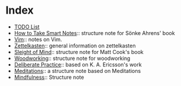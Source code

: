 # Index

- [TODO List](todo.md)
- [How to Take Smart Notes](202012111940.md):: structure note for Sönke Ahrens' book
- [Vim](202012121047.md):: notes on Vim.
- [Zettelkasten](202012141801.md):: general information on zettelkasten
- [Sleight of Mind](202012271118.md):: structure note for Matt Cook's book
- [Woodworking](202012272128.md):: structure note for woodworking
- [Deliberate Practice](202101101242.md):: based on K. A. Ericsson's work
- [Meditations](202101131017.md):: a structure note based on Meditations
- [Mindfulness](202101240942.md):: Structure note
